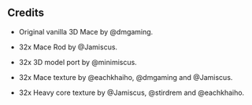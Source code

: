 ## Credits

- Original vanilla 3D Mace by @dmgaming.

- 32x Mace Rod by @Jamiscus.

- 32x 3D model port by @minimiscus.

- 32x Mace texture by @eachkhaiho, @dmgaming and @Jamiscus.

- 32x Heavy core texture by @Jamiscus, @stirdrem and @eachkhaiho.

